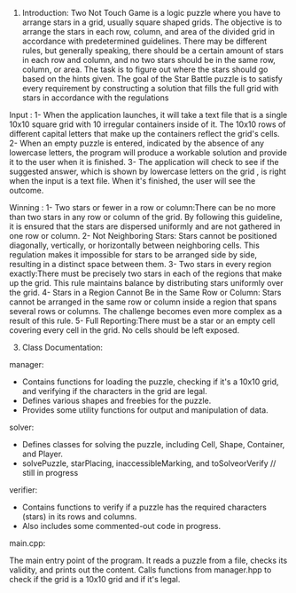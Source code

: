 1. Introduction:
Two Not Touch Game is a logic puzzle where you have to arrange stars in a grid, usually square shaped grids. The objective is to arrange the stars in each row, column, and area of the divided grid in accordance with predetermined guidelines.
There may be different rules, but generally speaking, there should be a certain amount of stars in each row and column, and no two stars should be in the same row, column, or area. The task is to figure out where the stars should go based on the hints given.
The goal of the Star Battle puzzle is to satisfy every requirement by constructing a solution that fills the full grid with stars in accordance with the regulations

Input :
1-  When the application launches, it will take a text file that is a single 10x10 square grid with 10 irregular containers inside of it. The 10x10 rows of different capital letters that make up the containers reflect the grid's cells.
2- When an empty puzzle is entered, indicated by the absence of any lowercase letters, the program will produce a workable solution and provide it to the user when it is finished.
3- The application will check to see if the suggested answer, which is shown by lowercase letters on the grid , is right when the input is a text file. When it's finished, the user will see the outcome.

Winning :
1- Two stars or fewer in a row or column:There can be no more than two stars in any row or column of the grid. By following this guideline, it is ensured that the stars are dispersed uniformly and are not gathered in one row or column.
2- Not Neighboring Stars: Stars cannot be positioned diagonally, vertically, or horizontally between neighboring cells. This regulation makes it impossible for stars to be arranged side by side, resulting in a distinct space between them.
3- Two stars in every region exactly:There must be precisely two stars in each of the regions that make up the grid. This rule maintains balance by distributing stars uniformly over the grid.
4- Stars in a Region Cannot Be in the Same Row or Column: Stars cannot be arranged in the same row or column inside a region that spans several rows or columns. The challenge becomes even more complex as a result of this rule.
5- Full Reporting:There must be a star or an empty cell covering every cell in the grid. No cells should be left exposed.



3. Class Documentation:


manager: 
* Contains functions for loading the puzzle, checking if it's a 10x10 grid, and verifying if the characters in the grid are legal.
* Defines various shapes and freebies for the puzzle.
* Provides some utility functions for output and manipulation of data.


solver:
* Defines classes for solving the puzzle, including Cell, Shape, Container, and Player.
* solvePuzzle, starPlacing, inaccessibleMarking, and toSolveorVerify // still in progress 


verifier:
* Contains functions to verify if a puzzle has the required characters (stars) in its rows and columns.
* Also includes some commented-out code in progress.


main.cpp:

The main entry point of the program.
It reads a puzzle from a file, checks its validity, and prints out the content.
Calls functions from manager.hpp to check if the grid is a 10x10 grid and if it's legal.


